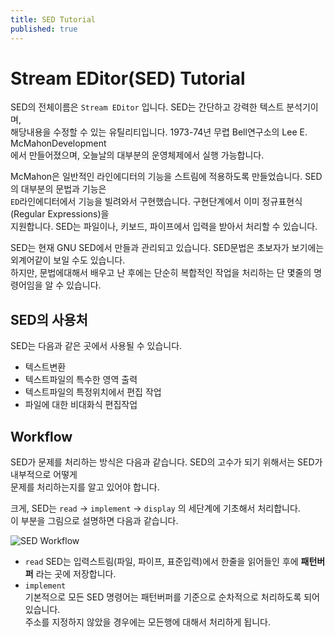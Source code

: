 ```yaml
---
title: SED Tutorial
published: true
---   
```



# Stream EDitor(SED) Tutorial   
SED의 전체이름은 `Stream EDitor` 입니다. SED는 간단하고 강력한 텍스트 분석기이며,   
해당내용을 수정할 수 있는 유틸리티입니다. 1973-74년 무렵 Bell연구소의 Lee E. McMahonDevelopment  
에서 만들어졌으며, 오늘날의 대부분의 운영체제에서 실행 가능합니다.    

McMahon은 일반적인 라인에디터의 기능을 스트림에 적용하도록 만들었습니다. SED의 대부분의 문법과 기능은   
`ED`라인에디터에서 기능을 빌려와서 구현했습니다. 구현단계에서 이미 정규표현식(Regular Expressions)을  
지원합니다. SED는 파일이나, 키보드, 파이프에서 입력을 받아서 처리할 수 있습니다.   

SED는 현재 GNU SED에서 만들과 관리되고 있습니다. SED문법은 초보자가 보기에는 외계어같이 보일 수도 있습니다.   
하지만, 문법에대해서 배우고 난 후에는 단순히 복합적인 작업을 처리하는 단 몇줄의 명령어임을 알 수 있습니다.    

## SED의 사용처  
SED는 다음과 같은 곳에서 사용될 수 있습니다.  

* 텍스트변환   
* 텍스트파일의 특수한 영역 출력  
* 텍스트파일의 특정위치에서 편집 작업  
* 파일에 대한 비대화식 편집작업   

## Workflow  

SED가 문제를 처리하는 방식은 다음과 같습니다. SED의 고수가 되기 위해서는 SED가 내부적으로 어떻게     
문제를 처리하는지를 알고 있어야 합니다.   

크게, SED는 `read` -> `implement` -> `display` 의 세단계에 기초해서 처리합니다.    
이 부분을 그림으로 설명하면 다음과 같습니다.  

![SED Workflow](https://e-techinc.github.io/etechinc/assets/images/sed-workflow.jpg)  

* `read`
   SED는 입력스트림(파일, 파이프, 표준입력)에서 한줄을 읽어들인 후에 **패턴버퍼** 라는 곳에 저장합니다.    
* `implement`  
   기본적으로 모든 SED 명령어는 패턴버퍼를 기준으로 순차적으로 처리하도록 되어 있습니다.   
   주소를 지정하지 않았을 경우에는 모든행에 대해서 처리하게 됩니다.   
   


